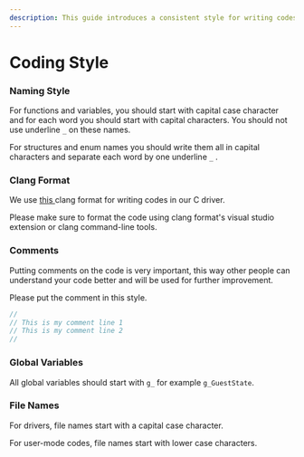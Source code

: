 ```yaml
---
description: This guide introduces a consistent style for writing codes for HypedDbg.
---
```


# Coding Style

### Naming Style

For functions and variables, you should start with capital case character and for each word you should start with capital characters. You should not use underline `_` on these names.

For structures and enum names you should write them all in capital characters and separate each word by one underline `_` .

### Clang Format

We use [this ](https://github.com/SinaKarvandi/HyperDbg/blob/master/hyperdbg/hprdbghv/.clang-format)clang format for writing codes in our C driver.

Please make sure to format the code using clang format's visual studio extension or clang command-line tools.

### Comments

Putting comments on the code is very important, this way other people can understand your code better and will be used for further improvement.

Please put the comment in this style.

```c
//
// This is my comment line 1
// This is my comment line 2
//
```

### Global Variables

All global variables should start with `g_` for example `g_GuestState`.

### File Names

For drivers, file names start with a capital case character.

For user-mode codes, file names start with lower case characters. 

